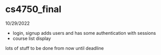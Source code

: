 # cs4750_final

10/29/2022

- login, signup adds users and has some authentication with sessions
- course list display 

lots of stuff to be done from now until deadline
